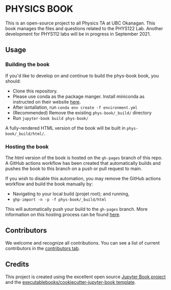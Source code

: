 # PHYSICS BOOK

This is an open-source project to all Physics TA at UBC Okanagan. This book manages the files and questions related to the PHYS122 Lab. Another development for PHYS112 labs will be in progress in September 2021.

## Usage

### Building the book

If you'd like to develop on and continue to build the phys-book book, you should:

- Clone this repository.
- Please use conda as the package manger. Install miniconda as instructed on their website [here](https://docs.conda.io/projects/conda/en/latest/user-guide/install/index.html).
- After isntallation, run `conda env create -f environment.yml`
- (Recommended) Remove the existing `phys-book/_build/` directory
- Run `jupyter-book build phys-book/`

A fully-rendered HTML version of the book will be built in `phys-book/_build/html/`.

### Hosting the book

The html version of the book is hosted on the `gh-pages` branch of this repo. A GitHub actions workflow has been created that automatically builds and pushes the book to this branch on a push or pull request to main.

If you wish to disable this automation, you may remove the GitHub actions workflow and build the book manually by:

- Navigating to your local build (projet root); and running,
- `ghp-import -n -p -f phys-book/_build/html`

This will automatically push your build to the `gh-pages` branch. More information on this hosting process can be found [here](https://jupyterbook.org/publish/gh-pages.html#manually-host-your-book-with-github-pages).

## Contributors

We welcome and recognize all contributions. You can see a list of current contributors in the [contributors tab](https://github.com/thuanGIT/phys_book/graphs/contributors).

## Credits

This project is created using the excellent open source [Jupyter Book project](https://jupyterbook.org/) and the [executablebooks/cookiecutter-jupyter-book template](https://github.com/executablebooks/cookiecutter-jupyter-book).
